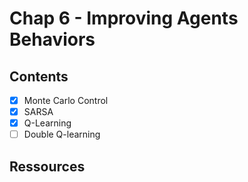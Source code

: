 # Chap 6 - Improving Agents Behaviors



## Contents

- [X] Monte Carlo Control
- [X] SARSA
- [X] Q-Learning
- [ ] Double Q-learning

## Ressources

